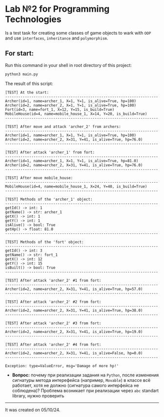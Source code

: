 # Lab №2 for Programming Technologies

Is a test task for creating some classes of game objects to wark with `OOP` and use `interfaces`, `inheritance` and `polymorphism`.

## For start:

Run this command in your shell in root directory of this project:

```bash
python3 main.py
```

The result of this script:

```
[TEST] At the start:
----------------------------------------------------------------------
Archer(id=1, name=archer_1, X=1, Y=1, is_alive=True, hp=100)
Archer(id=2, name=archer_2, X=1, Y=1, is_alive=True, hp=100)
Fort(id=3, name=fort_1, X=12, Y=15, is_build=True)
MobileHouse(id=4, name=mobile_house_1, X=14, Y=20, is_build=True)
---------------------------------------------------------------------- 

[TEST] After move and attack 'archer_2' from archers:
----------------------------------------------------------------------
Archer(id=1, name=archer_1, X=1, Y=1, is_alive=True, hp=100)
Archer(id=2, name=archer_2, X=31, Y=41, is_alive=True, hp=76.0)
---------------------------------------------------------------------- 

[TEST] After attack 'archer_1' from fort:
----------------------------------------------------------------------
Archer(id=1, name=archer_1, X=1, Y=1, is_alive=True, hp=81.0)
Archer(id=2, name=archer_2, X=31, Y=41, is_alive=True, hp=76.0)
---------------------------------------------------------------------- 

[TEST] After move mobile_house:
----------------------------------------------------------------------
MobileHouse(id=4, name=mobile_house_1, X=24, Y=40, is_build=True)
---------------------------------------------------------------------- 

[TEST] Methods of the 'archer_1' object:
----------------------------------------------------------------------
getId() -> int: 1
getName() -> str: archer_1
getX() -> int: 1
getY() -> int: 1
isAlive() -> bool: True
getHp() -> float: 81.0
---------------------------------------------------------------------- 

[TEST] Methods of the 'fort' object:
----------------------------------------------------------------------
getId() -> int: 3
getName() -> str: fort_1
getX() -> int: 12
getY() -> int: 15
isBuilt() -> bool: True
---------------------------------------------------------------------- 

[TEST] After attack 'archer_2' #1 from fort:
----------------------------------------------------------------------
Archer(id=2, name=archer_2, X=31, Y=41, is_alive=True, hp=57.0)
---------------------------------------------------------------------- 

[TEST] After attack 'archer_2' #2 from fort:
----------------------------------------------------------------------
Archer(id=2, name=archer_2, X=31, Y=41, is_alive=True, hp=38.0)
---------------------------------------------------------------------- 

[TEST] After attack 'archer_2' #3 from fort:
----------------------------------------------------------------------
Archer(id=2, name=archer_2, X=31, Y=41, is_alive=True, hp=19.0)
---------------------------------------------------------------------- 

[TEST] After attack 'archer_2' #4 from fort:
----------------------------------------------------------------------
Archer(id=2, name=archer_2, X=31, Y=41, is_alive=False, hp=0.0)
---------------------------------------------------------------------- 

Exception: type=ValueError, msg='Damage of more hp!'
```

- **Вопрос:** почему при реализации задания на `Python`, после изменения сигнатуры метода интерефейса (например, `Movable`) в классе всё работает, хотя не должно (сигнатура самого интерфейса не соблюдена)?
  Проблема возникает при реализации через `abc` standart library, нужно проверить

<hr>

It was created on 05/10/24.